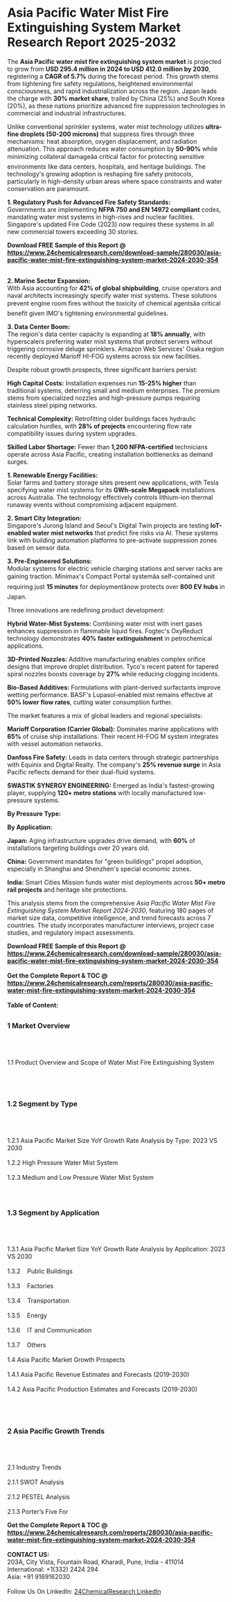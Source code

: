 <h1>Asia Pacific Water Mist Fire Extinguishing System Market Research Report 2025-2032</h1><p>The <strong>Asia Pacific water mist fire extinguishing system market</strong> is projected to grow from <strong>USD 295.4 million in 2024 to USD 412.0 million by 2030</strong>, registering a <strong>CAGR of 5.7%</strong> during the forecast period. This growth stems from tightening fire safety regulations, heightened environmental consciousness, and rapid industrialization across the region. Japan leads the charge with <strong>30% market share</strong>, trailed by China (25%) and South Korea (20%), as these nations prioritize advanced fire suppression technologies in commercial and industrial infrastructures.</p><p>Unlike conventional sprinkler systems, water mist technology utilizes <strong>ultra-fine droplets (50-200 microns)</strong> that suppress fires through three mechanisms: heat absorption, oxygen displacement, and radiation attenuation. This approach reduces water consumption by <strong>50-90%</strong> while minimizing collateral damageâa critical factor for protecting sensitive environments like data centers, hospitals, and heritage buildings. The technology's growing adoption is reshaping fire safety protocols, particularly in high-density urban areas where space constraints and water conservation are paramount.</p><p><strong>1. Regulatory Push for Advanced Fire Safety Standards:</strong><br>
Governments are implementing <strong>NFPA 750 and EN 14972 compliant</strong> codes, mandating water mist systems in high-rises and nuclear facilities. Singapore's updated Fire Code (2023) now requires these systems in all new commercial towers exceeding 30 stories.</p><div><b>Download FREE Sample of this Report @ 
            <a href="https://www.24chemicalresearch.com/download-sample/280030/asia-pacific-water-mist-fire-extinguishing-system-market-2024-2030-354">
            https://www.24chemicalresearch.com/download-sample/280030/asia-pacific-water-mist-fire-extinguishing-system-market-2024-2030-354</a></b></div><br><p><strong>2. Marine Sector Expansion:</strong><br>
With Asia accounting for <strong>42% of global shipbuilding</strong>, cruise operators and naval architects increasingly specify water mist systems. These solutions prevent engine room fires without the toxicity of chemical agentsâa critical benefit given IMO's tightening environmental guidelines.</p><p><strong>3. Data Center Boom:</strong><br>
The region's data center capacity is expanding at <strong>18% annually</strong>, with hyperscalers preferring water mist systems that protect servers without triggering corrosive deluge sprinklers. Amazon Web Services' Osaka region recently deployed Marioff HI-FOG systems across six new facilities.</p><p>Despite robust growth prospects, three significant barriers persist:</p><p><strong>High Capital Costs:</strong> Installation expenses run <strong>15-25% higher</strong> than traditional systems, deterring small and medium enterprises. The premium stems from specialized nozzles and high-pressure pumps requiring stainless steel piping networks.</p><p><strong>Technical Complexity:</strong> Retrofitting older buildings faces hydraulic calculation hurdles, with <strong>28% of projects</strong> encountering flow rate compatibility issues during system upgrades.</p><p><strong>Skilled Labor Shortage:</strong> Fewer than <strong>1,200 NFPA-certified</strong> technicians operate across Asia Pacific, creating installation bottlenecks as demand surges.</p><p><strong>1. Renewable Energy Facilities:</strong><br>
Solar farms and battery storage sites present new applications, with Tesla specifying water mist systems for its <strong>GWh-scale Megapack</strong> installations across Australia. The technology effectively controls lithium-ion thermal runaway events without compromising adjacent equipment.</p><p><strong>2. Smart City Integration:</strong><br>
Singapore's Jurong Island and Seoul's Digital Twin projects are testing <strong>IoT-enabled water mist networks</strong> that predict fire risks via AI. These systems link with building automation platforms to pre-activate suppression zones based on sensor data.</p><p><strong>3. Pre-Engineered Solutions:</strong><br>
Modular systems for electric vehicle charging stations and server racks are gaining traction. Minimax's Compact Portal systemâa self-contained unit requiring just <strong>15 minutes</strong> for deploymentânow protects over <strong>800 EV hubs</strong> in Japan.</p><p>Three innovations are redefining product development:</p><p><strong>Hybrid Water-Mist Systems:</strong> Combining water mist with inert gases enhances suppression in flammable liquid fires. Fogtec's OxyReduct technology demonstrates <strong>40% faster extinguishment</strong> in petrochemical applications.</p><p><strong>3D-Printed Nozzles:</strong> Additive manufacturing enables complex orifice designs that improve droplet distribution. Tyco's recent patent for tapered spiral nozzles boosts coverage by <strong>27%</strong> while reducing clogging incidents.</p><p><strong>Bio-Based Additives:</strong> Formulations with plant-derived surfactants improve wetting performance. BASF's Lupasol-enabled mist remains effective at <strong>50% lower flow rates</strong>, cutting water consumption further.</p><p>The market features a mix of global leaders and regional specialists:</p><p><strong>Marioff Corporation (Carrier Global):</strong> Dominates marine applications with <strong>65%</strong> of cruise ship installations. Their recent HI-FOG M system integrates with vessel automation networks.</p><p><strong>Danfoss Fire Safety:</strong> Leads in data centers through strategic partnerships with Equinix and Digital Realty. The company's <strong>25% revenue surge</strong> in Asia Pacific reflects demand for their dual-fluid systems.</p><p><strong>SWASTIK SYNERGY ENGINEERING:</strong> Emerged as India's fastest-growing player, supplying <strong>120+ metro stations</strong> with locally manufactured low-pressure systems.</p><p><strong>By Pressure Type:</strong></p><p><strong>By Application:</strong></p><p><strong>Japan:</strong> Aging infrastructure upgrades drive demand, with <strong>60%</strong> of installations targeting buildings over 20 years old.</p><p><strong>China:</strong> Government mandates for "green buildings" propel adoption, especially in Shanghai and Shenzhen's special economic zones.</p><p><strong>India:</strong> Smart Cities Mission funds water mist deployments across <strong>50+ metro rail projects</strong> and heritage site protections.</p><p>This analysis stems from the comprehensive <em>Asia Pacific Water Mist Fire Extinguishing System Market Report 2024-2030</em>, featuring 180 pages of market size data, competitive intelligence, and trend forecasts across 7 countries. The study incorporates manufacturer interviews, project case studies, and regulatory impact assessments.</p><div><b>Download FREE Sample of this Report @ 
            <a href="https://www.24chemicalresearch.com/download-sample/280030/asia-pacific-water-mist-fire-extinguishing-system-market-2024-2030-354">
            https://www.24chemicalresearch.com/download-sample/280030/asia-pacific-water-mist-fire-extinguishing-system-market-2024-2030-354</a></b></div><br><div><b>Get the Complete Report & TOC @ 
            <a href="https://www.24chemicalresearch.com/reports/280030/asia-pacific-water-mist-fire-extinguishing-system-market-2024-2030-354">
            https://www.24chemicalresearch.com/reports/280030/asia-pacific-water-mist-fire-extinguishing-system-market-2024-2030-354</a></b></div><br>
            <b>Table of Content:</b><p><h2><span style="font-size:16px"><strong>1 Market Overview&nbsp;&nbsp; &nbsp;</strong></span></h2><br />
<br />
<p>1.1 Product Overview and Scope of Water Mist Fire Extinguishing System&nbsp;</p><br />
<br />
<h2><strong><span style="font-size:16px">1.2 Segment by Type&nbsp;&nbsp; &nbsp;</span></strong></h2><br />
<br />
<p>1.2.1 Asia Pacific Market Size YoY Growth Rate Analysis by Type: 2023 VS 2030&nbsp;&nbsp; &nbsp;<br /><br />
1.2.2 High Pressure Water Mist System&nbsp;&nbsp; &nbsp;<br /><br />
1.2.3 Medium and Low Pressure Water Mist System<br /><br />
<br />
<h2><span style="font-size:16px"><strong>1.3 Segment by Application&nbsp;&nbsp;</strong></span></h2><br />
<br />
<p>1.3.1 Asia Pacific Market Size YoY Growth Rate Analysis by Application: 2023 VS 2030&nbsp;&nbsp; &nbsp;<br /><br />
1.3.2&nbsp;&nbsp; &nbsp;Public Buildings<br /><br />
1.3.3&nbsp;&nbsp; &nbsp;Factories<br /><br />
1.3.4&nbsp;&nbsp; &nbsp;Transportation<br /><br />
1.3.5&nbsp;&nbsp; &nbsp;Energy<br /><br />
1.3.6&nbsp;&nbsp; &nbsp;IT and Communication<br /><br />
1.3.7&nbsp;&nbsp; &nbsp;Others<br /><br />
1.4 Asia Pacific Market Growth Prospects&nbsp;&nbsp; &nbsp;<br /><br />
1.4.1 Asia Pacific Revenue Estimates and Forecasts (2019-2030)&nbsp;&nbsp; &nbsp;<br /><br />
1.4.2 Asia Pacific Production Estimates and Forecasts (2019-2030)&nbsp;&nbsp;</p><br />
<br />
<h2><span style="font-size:16px"><strong>2 Asia Pacific Growth Trends&nbsp;&nbsp; &nbsp;</strong></span></h2><br />
<br />
<p>2.1 Industry Trends&nbsp;&nbsp; &nbsp;<br /><br />
2.1.1 SWOT Analysis&nbsp;&nbsp; &nbsp;<br /><br />
2.1.2 PESTEL Analysis&nbsp;&nbsp; &nbsp;<br /><br />
2.1.3 Porter&rsquo;s Five For</p><div><b>Get the Complete Report & TOC @ 
            <a href="https://www.24chemicalresearch.com/reports/280030/asia-pacific-water-mist-fire-extinguishing-system-market-2024-2030-354">
            https://www.24chemicalresearch.com/reports/280030/asia-pacific-water-mist-fire-extinguishing-system-market-2024-2030-354</a></b></div><br><b>CONTACT US:</b><br>
            203A, City Vista, Fountain Road, Kharadi, Pune, India - 411014<br>
            International: +1(332) 2424 294<br>
            Asia: +91 9169162030 <br><br>
            Follow Us On LinkedIn: <a href="https://www.linkedin.com/company/24chemicalresearch/">24ChemicalResearch LinkedIn</a>